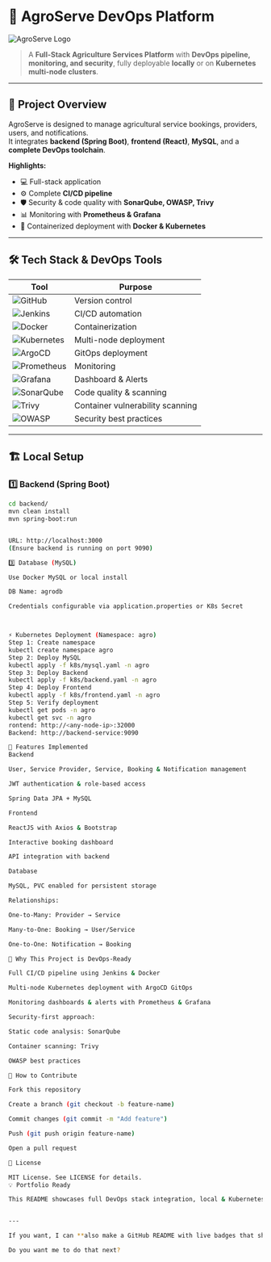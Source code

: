 # 🌾 **AgroServe DevOps Platform**

![AgroServe Logo](https://raw.githubusercontent.com/Sumitapex761/AgroServe-Enterprise-DevOps/main/assets/logo.png)

> A **Full-Stack Agriculture Services Platform** with **DevOps pipeline, monitoring, and security**, fully deployable **locally** or on **Kubernetes multi-node clusters**.

---

## 🚀 **Project Overview**

AgroServe is designed to manage agricultural service bookings, providers, users, and notifications.  
It integrates **backend (Spring Boot)**, **frontend (React)**, **MySQL**, and a **complete DevOps toolchain**.

**Highlights:**
- 💻 Full-stack application
- ⚙️ Complete **CI/CD pipeline**
- 🛡 Security & code quality with **SonarQube, OWASP, Trivy**
- 📊 Monitoring with **Prometheus & Grafana**
- 🐳 Containerized deployment with **Docker & Kubernetes**

---

## 🛠 **Tech Stack & DevOps Tools**

| Tool | Purpose |
|------|---------|
| ![GitHub](https://img.shields.io/badge/GitHub-181717?style=for-the-badge&logo=github&logoColor=white) | Version control |
| ![Jenkins](https://img.shields.io/badge/Jenkins-D24939?style=for-the-badge&logo=jenkins&logoColor=white) | CI/CD automation |
| ![Docker](https://img.shields.io/badge/Docker-2496ED?style=for-the-badge&logo=docker&logoColor=white) | Containerization |
| ![Kubernetes](https://img.shields.io/badge/Kubernetes-326CE5?style=for-the-badge&logo=kubernetes&logoColor=white) | Multi-node deployment |
| ![ArgoCD](https://img.shields.io/badge/ArgoCD-EC1C24?style=for-the-badge&logo=argocd&logoColor=white) | GitOps deployment |
| ![Prometheus](https://img.shields.io/badge/Prometheus-E6522C?style=for-the-badge&logo=prometheus&logoColor=white) | Monitoring |
| ![Grafana](https://img.shields.io/badge/Grafana-F46800?style=for-the-badge&logo=grafana&logoColor=white) | Dashboard & Alerts |
| ![SonarQube](https://img.shields.io/badge/SonarQube-4E9BCD?style=for-the-badge&logo=sonarqube&logoColor=white) | Code quality & scanning |
| ![Trivy](https://img.shields.io/badge/Trivy-1A1A1A?style=for-the-badge&logoColor=white) | Container vulnerability scanning |
| ![OWASP](https://img.shields.io/badge/OWASP-FFFFFF?style=for-the-badge&logo=owasp&logoColor=orange) | Security best practices |

---

## 🏗 **Local Setup**

### **1️⃣ Backend (Spring Boot)**
```bash
cd backend/
mvn clean install
mvn spring-boot:run


URL: http://localhost:3000
(Ensure backend is running on port 9090)

3️⃣ Database (MySQL)

Use Docker MySQL or local install

DB Name: agrodb

Credentials configurable via application.properties or K8s Secret



⚡ Kubernetes Deployment (Namespace: agro)
Step 1: Create namespace
kubectl create namespace agro
Step 2: Deploy MySQL
kubectl apply -f k8s/mysql.yaml -n agro
Step 3: Deploy Backend
kubectl apply -f k8s/backend.yaml -n agro
Step 4: Deploy Frontend
kubectl apply -f k8s/frontend.yaml -n agro
Step 5: Verify deployment
kubectl get pods -n agro
kubectl get svc -n agro
rontend: http://<any-node-ip>:32000
Backend: http://backend-service:9090

📌 Features Implemented
Backend

User, Service Provider, Service, Booking & Notification management

JWT authentication & role-based access

Spring Data JPA + MySQL

Frontend

ReactJS with Axios & Bootstrap

Interactive booking dashboard

API integration with backend

Database

MySQL, PVC enabled for persistent storage

Relationships:

One-to-Many: Provider → Service

Many-to-One: Booking → User/Service

One-to-One: Notification → Booking

🎯 Why This Project is DevOps-Ready

Full CI/CD pipeline using Jenkins & Docker

Multi-node Kubernetes deployment with ArgoCD GitOps

Monitoring dashboards & alerts with Prometheus & Grafana

Security-first approach:

Static code analysis: SonarQube

Container scanning: Trivy

OWASP best practices

🔧 How to Contribute

Fork this repository

Create a branch (git checkout -b feature-name)

Commit changes (git commit -m "Add feature")

Push (git push origin feature-name)

Open a pull request

📜 License

MIT License. See LICENSE for details.
💡 Portfolio Ready

This README showcases full DevOps stack integration, local & Kubernetes deployment, security, and monitoring — perfect for impressing recruiters for DevOps roles!


---

If you want, I can **also make a GitHub README with live badges that show build status, code coverage, SonarQube score, and Docker pull stats**, so it looks **super professional and interactive**.  

Do you want me to do that next?






